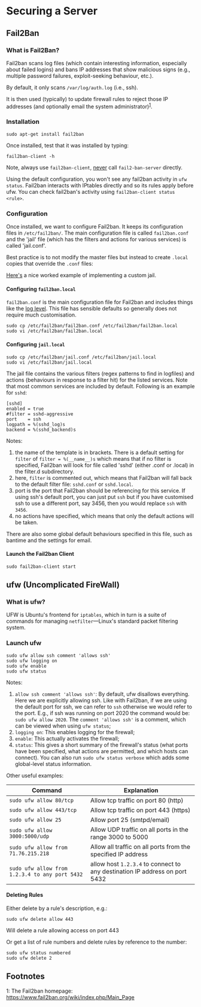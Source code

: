 Securing a Server
=================

Fail2Ban
--------

### What is Fail2Ban? ###

Fail2ban scans log files (which contain interesting information, especially about failed logins) and bans IP addresses that show 
malicious signs (e.g., multiple password failures, exploit-seeking behaviour, etc.). 

By default, it only scans `/var/log/auth.log` (i.e., ssh).

It is then used (typically) to update firewall rules to reject those IP addresses (and optionally email the system 
administrator)<sup>[1](#footnote01)</sup>.


### Installation ###

```
sudo apt-get install fail2ban
```

Once installed, test that it was installed by typing:

```
fail2ban-client -h
```

Note, always use `fail2ban-client`, [never][link01] call `fail2-ban-server` directly.

Using the default configuration, you won't see any fail2ban activity in `ufw status`. Fail2ban interacts with IPtables directly
and so its rules apply before ufw. You can check fail2ban's activity using `fail2ban-client status <rule>`.


### Configuration ###

Once installed, we want to configure Fail2ban. It keeps its configuration files in `/etc/fail2ban/`. The main configuration file 
is called `fail2ban.conf` and the 'jail' file (which has the filters and actions for various services) is called 'jail.conf'.

Best practice is to not modify the master files but instead to create `.local` copies that override the `.conf` files:

[Here's][link03] a nice worked example of implementing a custom jail.


#### Configuring `fail2ban.local` ####

`fail2ban.conf` is the main configuration file for Fail2ban and includes things like the [log level][link02]. This file has sensible
defaults so generally does not require much customisation.

```
sudo cp /etc/fail2ban/fail2ban.conf /etc/fail2ban/fail2ban.local
sudo vi /etc/fail2ban/fail2ban.local
```

#### Configuring `jail.local` ####

```
sudo cp /etc/fail2ban/jail.conf /etc/fail2ban/jail.local
sudo vi /etc/fail2ban/jail.local
```

The jail file contains the various filters (regex patterns to find in logfiles) and actions (behaviours in response to a filter hit) for
the listed services. Note that most common services are included by default. Following is an example for `sshd`:

```
[sshd]
enabled = true
#filter = sshd-aggressive
port    = ssh
logpath = %(sshd_log)s
backend = %(sshd_backend)s
```

Notes:
1. the name of the template is in brackets. There is a default setting for `filter` of `filter = %(__name__)s` which means that if
   no filter is specified, Fail2ban will look for file called 'sshd' (either .conf or .local) in the filter.d subdirectory.
2. here, `filter` is commented out, which means that Fail2ban will fall back to the default filter file: `sshd.conf` or `sshd.local`.
3. port is the port that Fail2ban should be referencing for this service. If using ssh's default port, you can just put `ssh` but if
   you have customised ssh to use a different port, say 3456, then you would replace `ssh` with `3456`.
4. no actions have specified, which means that only the default actions will be taken.


There are also some global default behaviours specified in this file, such as bantime and the settings for email.


#### Launch the Fail2ban Client ####

```
sudo fail2ban-client start
```


ufw (Uncomplicated FireWall)
----------------------------

### What is ufw? ###

UFW is Ubuntu's frontend for `iptables`, which in turn is a suite of commands for managing `netfilter`—Linux's standard packet filtering
system.

### Launch ufw ###

```
sudo ufw allow ssh comment 'allows ssh'
sudo ufw logging on
sudo ufw enable
sudo ufw status
```

Notes:
1. `allow ssh comment 'allows ssh'`: By default, ufw disallows everything. Here we are explicitly allowing ssh. Like with Fail2ban, if 
   we are using the default port for ssh, we can refer to `ssh` otherwise we would refer to the port. E.g., if ssh was running on 
   port 2020 the command would be: `sudo ufw allow 2020`. 
   The `comment 'allows ssh'` is a comment, which can be viewed when using `ufw status`;
2. `logging on`: This enables logging for the firewall;
3. `enable`: This actually activates the firewall;
4. `status`: This gives a short summary of the firewall's status (what ports have been specified, what actions are permitted, and which
   hosts can connect). You can also run `sudo ufw status verbose` which adds some global-level status information.

Other useful examples:

Command                                        | Explanation
-----------------------------------------------|------------
`sudo ufw allow 80/tcp`                        | Allow tcp traffic on port 80 (http)
`sudo ufw allow 443/tcp`                       | Allow tcp traffic on port 443 (https)
`sudo ufw allow 25`                            | Allow port 25 (smtpd/email)
`sudo ufw allow 3000:5000/udp`                 | Allow UDP traffic on all ports in the range 3000 to 5000
`sudo ufw allow from 71.76.215.218`            | Allow all traffic on all ports from the specified IP address
`sudo ufw allow from 1.2.3.4 to any port 5432` | allow host `1.2.3.4` to connect to any destination IP address on port 5432


#### Deleting Rules ####

Either delete by a rule's description, e.g.:
```
sudo ufw delete allow 443
```
Will delete a rule allowing access on port 443

Or get a list of rule numbers and delete rules by reference to the number:
```
sudo ufw status numbered
sudo ufw delete 2
```


Footnotes
---------

<a name="footnote01">1</a>: The Fail2ban homepage: <https://www.fail2ban.org/wiki/index.php/Main_Page>




[link01]: https://www.fail2ban.org/wiki/index.php/Fail2Ban 'Fail2ban.org: Wiki'
[link02]: https://www.tutorialspoint.com/unix/unix-system-logging.htm
[link03]: https://zaiste.net/intro_fail2ban_with_ufw/
